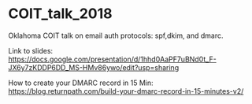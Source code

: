 # COIT_talk_2018
Oklahoma COIT talk on email auth protocols: spf,dkim, and dmarc. 


Link to slides:
https://docs.google.com/presentation/d/1hhd0AaPF7uBNd0t_F-JX6y7zKDDP6DD_MS-HMv86ywo/edit?usp=sharing


How to create your DMARC record in 15 Min:
https://blog.returnpath.com/build-your-dmarc-record-in-15-minutes-v2/
